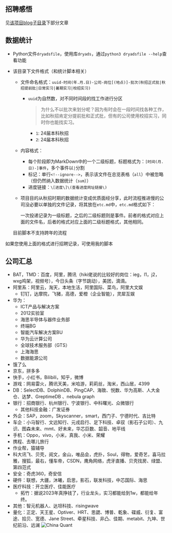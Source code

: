 ## 招聘感悟

见[该项目blog子目录](../blog/)下部分文章

## 数据统计

+ Python文件`dryadsfile`，使用库`dryads`，通过`python3 dryadsfile --help`查看功能
+ 该目录下文件格式（和统计脚本相关）
	+ 文件命名格式：`uuid-时间(年.月.日)-公司-岗位[(地点)]-批次(秋招正式批|秋招提前批|日常实习|暑期实习|校招实习)`
    	+ `uuid`为自然数，对不同时间段的找工作进行分区
    	  >为什么不以批次来划分呢？因为有时会在一段时间找各种工作，比如秋招肯定分提前批和正式批，但有的公司使用校招实习，同时你也能找实习。

    		+ `1`: 24届本科秋招
    		+ `2`: 24届本科秋招

	+ 内容格式：
		+ 每个阶段即为MarkDown中的一个二级标题，标题格式为：`[时间(月.日)-]事件`，多个事件以`|`分割
		+ 标记：单行`<!--ignore-->`，表示该文件在总览表格（`all`）中被忽略（但仍然纳入数据统计（`sum`））
		+ 进度链接：`\[进度\]\(查看进度网址链接\)`

	+ 项目目的从秋招时期的数据统计变成优质面经分享，此时流程推进慢的公司没必要以单独的文件记录，将其放在`etc.md`中，`etc.md`格式如下：
	
      一次投递记录为一级标题，之后的二级标题则是事件。前者的格式对应上面的文件名，后者的格式对应上面的二级标题格式，其他相同。
    

    目前脚本不支持跨年的流程

如果您使用上面的格式进行招聘记录，可使用我的脚本

## 公司汇总

+ BAT，TMD：百度，阿里，腾讯（hiki佬说的比较好的岗位：ieg，l1，j2，wxg鸡架，视频号），今日头条（字节跳动），美团，滴滴。
+ 阿里系：阿里云，淘天，本地生活，阿里国际、菜鸟，阿里大文娱
	+ 钉钉，达摩院，飞猪，高德，爱橙（企业智能），灵犀互娱
+ 华为：
	+ ICT产品与解决方案
	+ 2012实验室
	+ 海思半导体与器件业务部
	+ 终端BG
	+ 智能汽车解决方案BU
	+ 华为云计算公司
	+ 全球技术服务部（GTS）
	+ 上海海思
	+ 数据能源公司
+ 饿了么
+ 京东，拼多多
+ 快手，小红书，Bilibili，知乎，微博
+ 游戏：网易雷火，腾讯天美，米哈游，莉莉丝，淘米，西山居，4399
+ DB：SelectDB、DolphinDB、PingCAP、海致、悦数、华为高斯、人大金仓、达梦、GreptimeDB 、nebula graph
+ 银行：招商银行、杭州银行、宁波银行、中科曙光、众微银行
	+ 其他科技金融：广发证券
+ 外企：SAP，zoom，Skyscanner，smart，西门子、宁德时代、吉比特
+ 车企：小马智行、文远知行、元戎启行、足下科技、卓驭（影石子公司）、九识、图森未来、mmt、好未来，华芯巨数、韶音、地平线
+ 手机：Oppo，vivo，小米，真我、小米、荣耀
+ 携程、去哪儿旅行
+ 作业帮，猿辅导
+ 科大讯飞、贝壳，阅文，金山，唯品会，虎扑，Soul，得物，爱奇艺，喜马拉雅，搜狐，最右，懂车帝，CSDN，鹰角网络，虎牙直播、贝壳找房、绿盟、第四范式
+ 安全：奇虎360，奇安信
+ 硬件：联想，大疆，沐曦，启思，影石，联发科技，中芯国际、海思
+ 医疗科技：开立医疗、佳能医疗
	+ 拓竹：据说2023年真挣钱了，行业龙头，实习都能给到1w，都能给年终。
+ 其他：智元机器人、达坦科技、risingwave
+ 量化：正定、天王星、Optiver、HRT、思勰、博普、乾象、碟威、衍复、富途、拾贝、宽德、Jane Street、牵星科技、非凸、佳期、metabit、九坤、世纪前沿、远澜
	![China Quant](https://cdn.jsdelivr.net/gh/zweix123/CS-notes@master/resource/recruit/China-Quant.jpg)

<!--
# 启思码二面

1.介绍下实习的工作内容和项目

2.cs的一些基础问题

- 线程和进程的区别
- 线程和进程切换的时间复杂度，以及区别
- rust的所有权系统是怎么实现的
- 网络库有了解吗
- rust的trait相比于其他语言有什么特点
- 协程有了解吗，协程是怎么实现的
- 数据库的隔离级别有了解吗
- 数据库的脏读幻读等问题了解吗
- send和sync trait有什么区别
- c++的锁有了解吗，线程同步是靠什么进行的

3.一个二分染色的代码题
-->

